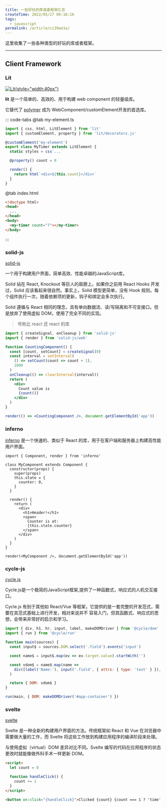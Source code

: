 ```yaml
---
title: 一些好玩的库或者框架汇总
createTime: 2022/05/27 09:16:16
tags:
  - javascript
permalink: /article/ci39ae1o/
---
```


这里收集了一些各种类型的好玩的库或者框架。

<!-- more -->

---

## Client Framework

### Lit

[![Lit](https://lit.dev/images/logo.svg){style="width:40px"}](https://lit.dev/)

**lit** 是一个简单的、高效的、用于构建 web component 的轻量级库。

它替代了 [polymer](https://github.com/Polymer/polymer) 成为 WebComponent/customElement开发的首选库。

::: code-tabs
@tab my-element.ts

```ts
import { css, html, LitElement } from 'lit'
import { customElement, property } from 'lit/decorators.js'

@customElement('my-element')
export class MyTimer extends LitElement {
  static styles = css`...`

  @property() count = 0

  render() {
    return html`<div>${this.count}</div>`
  }
}
```

@tab index.html

```html
<!doctype html>
<head>
  ...
</head>
<body>
  <my-timer count="7"></my-timer>
</body>
```

:::

### solid-js

[solid-js](https://www.solidjs.com/)

一个用于构建用户界面，简单高效、性能卓越的JavaScript库。

Solid 站在 React, Knockout 等巨人的肩膀上。如果你之前用 React Hooks 开发过，Solid 应该看起来很自然。事实上，Solid 模型更简单，没有 Hook 规则。每个组件执行一次，随着依赖项的更新，钩子和绑定会多次执行。

Solid 遵循与 React 相同的理念，具有单向数据流、读/写隔离和不可变接口。但是放弃了使用虚拟 DOM，使用了完全不同的实现。

> 号称比 react 还 react 的库

```jsx
import { createSignal, onCleanup } from 'solid-js'
import { render } from 'solid-js/web'

function CountingComponent() {
  const [count, setCount] = createSignal(0)
  const interval = setInterval(
    () => setCount(count => count + 1),
    1000
  )
  onCleanup(() => clearInterval(interval))
  return (
    <div>
      Count value is
      {count()}
    </div>
  )
}

render(() => <CountingComponent />, document.getElementById('app'))
```

### inferno

[inferno](https://www.infernojs.org/) 是一个快速的、类似于 React 的库，用于在客户端和服务器上构建高性能用户界面。

```tsx
import { Component, render } from 'inferno'

class MyComponent extends Component {
  constructor(props) {
    super(props)
    this.state = {
      counter: 0,
    }
  }

  render() {
    return (
      <div>
        <h1>Header!</h1>
        <span>
          Counter is at:
          {this.state.counter}
        </span>
      </div>
    )
  }
}

render(<MyComponent />, document.getElementById('app'))
```

### cycle-js

[cycle.js](https://cycle.js.org/)

Cycle.js是一个极简的JavaScript框架,提供了一种函数式，响应式的人机交互接口。

Cycle.js 有别于其他如 React/Vue 等框架，它提供的是一套完整的开发范式，需要在其范式基础上进行开发，相对来说并不
容易入门，但其函数式、响应式的思想，会带来非常好的启示和学习。

```js
import { div, h1, hr, input, label, makeDOMDriver } from '@cycle/dom'
import { run } from '@cycle/run'

function main(sources) {
  const input$ = sources.DOM.select('.field').events('input')

  const name$ = input$.map(ev => ev.target.value).startWith('')

  const vdom$ = name$.map(name =>
    div([label('Name:'), input('.field', { attrs: { type: 'text' } }), hr(), h1(`Hello ${name}`)]),
  )

  return { DOM: vdom$ }
}

run(main, { DOM: makeDOMDriver('#app-container') })
```

### svelte

[svelte](https://svelte.dev/)

Svelte 是一种全新的构建用户界面的方法。传统框架如 React 和 Vue 在浏览器中需要做大量的工作，而 Svelte 将这些工作放到构建应用程序的编译阶段来处理。

与使用虚拟（virtual）DOM 差异对比不同。Svelte 编写的代码在应用程序的状态更改时就能像做外科手术一样更新 DOM。

```html
<script>
  let count = 0

  function handleClick() {
    count += 1
  }
</script>

<button on:click="{handleClick}">Clicked {count} {count === 1 ? 'time' : 'times'}</button>
```
